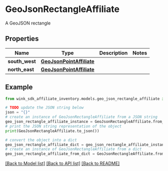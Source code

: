 # GeoJsonRectangleAffiliate

A GeoJSON rectangle

## Properties

Name | Type | Description | Notes
------------ | ------------- | ------------- | -------------
**south_west** | [**GeoJsonPointAffiliate**](GeoJsonPointAffiliate.md) |  | 
**north_east** | [**GeoJsonPointAffiliate**](GeoJsonPointAffiliate.md) |  | 

## Example

```python
from wink_sdk_affiliate_inventory.models.geo_json_rectangle_affiliate import GeoJsonRectangleAffiliate

# TODO update the JSON string below
json = "{}"
# create an instance of GeoJsonRectangleAffiliate from a JSON string
geo_json_rectangle_affiliate_instance = GeoJsonRectangleAffiliate.from_json(json)
# print the JSON string representation of the object
print(GeoJsonRectangleAffiliate.to_json())

# convert the object into a dict
geo_json_rectangle_affiliate_dict = geo_json_rectangle_affiliate_instance.to_dict()
# create an instance of GeoJsonRectangleAffiliate from a dict
geo_json_rectangle_affiliate_from_dict = GeoJsonRectangleAffiliate.from_dict(geo_json_rectangle_affiliate_dict)
```
[[Back to Model list]](../README.md#documentation-for-models) [[Back to API list]](../README.md#documentation-for-api-endpoints) [[Back to README]](../README.md)



